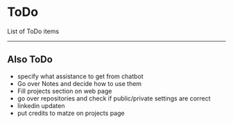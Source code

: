 # ToDo

List of ToDo items

---

## Also ToDo

- specify what assistance to get from chatbot
- Go over Notes and decide how to use them
- Fill projects section on web page
- go over repositories and check if public/private settings are correct
- linkedin updaten
- put credits to matze on projects page
